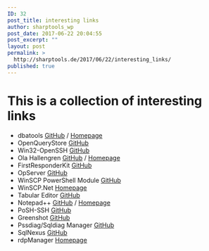 ```yaml
---
ID: 32
post_title: interesting links
author: sharptools_wp
post_date: 2017-06-22 20:04:55
post_excerpt: ""
layout: post
permalink: >
  http://sharptools.de/2017/06/22/interesting_links/
published: true
---
```

# This is a collection of interesting links

*   dbatools [GitHub][1] / [Homepage][2]
*   OpenQueryStore [GitHub][3]
*   Win32-OpenSSH [GitHub][4]
*   Ola Hallengren [GitHub][5] / [Homepage][6]
*   FirstResponderKit [GitHub][7]
*   OpServer [GitHub][8]
*   WinSCP PowerShell Module [GitHub][9]
*   WinSCP.Net [Homepage][10]
*   Tabular Editor [GitHub][11]
*   Notepad++ [GitHub][12] / [Homepage][13]
*   PoSH-SSH [GitHub][14]
*   Greenshot [GitHub][15]
*   Pssdiag/Sqldiag Manager [GitHub][16]
*   SqlNexus [GitHub][17]
*   rdpManager [Homepage][18]


 [1]: https://github.com/sqlcollaborative/dbatools
 [2]: https://dbatools.io/
 [3]: https://github.com/OpenQueryStore/OpenQueryStore
 [4]: https://github.com/PowerShell/Win32-OpenSSH
 [5]: https://github.com/olahallengren/sql-server-maintenance-solution
 [6]: https://ola.hallengren.com/
 [7]: https://github.com/BrentOzarULTD/SQL-Server-First-Responder-Kit
 [8]: https://github.com/opserver/Opserver
 [9]: https://github.com/dotps1/WinSCP
 [10]: https://winscp.net/eng/index.php
 [11]: https://github.com/otykier/TabularEditor
 [12]: https://github.com/notepad-plus-plus/notepad-plus-plus
 [13]: https://notepad-plus-plus.org/
 [14]: https://github.com/darkoperator/Posh-SSH
 [15]: https://github.com/greenshot/greenshot
 [16]: https://github.com/Microsoft/DiagManager
 [17]: https://github.com/Microsoft/SqlNexus
 [18]: https://www.cinspiration.de/de/